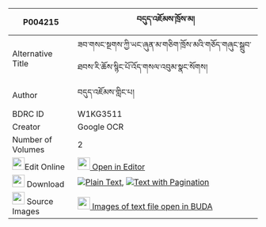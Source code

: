 |P004215|བདུད་འཇོམས་ཁྲོས་མ། 
| --- | --- 
|Alternative Title |ཟབ་གསང་སྔགས་ཀྱི་ཡང་ཞུན་མ་གཅིག་ཁྲོས་མའི་གཅོད་གཞུང་སྒྲུབ་ཐབས་རི་ཆོས་སྙིང་པོ་འོད་གསལ་འབུམ་སྣང་སོགས།
|Author| བདུད་འཇོམས་གླིང་པ།
|BDRC ID | W1KG3511
|Creator | Google OCR
|Number of Volumes| 2
|<img width="25" src="https://img.icons8.com/color/25/000000/edit-property.png">Edit Online| [<img width="25" src="https://avatars.githubusercontent.com/u/45091458?s=200&v=4"> Open in Editor](http://editor.openpecha.org/P004215)
|<img width="25" src="https://img.icons8.com/fluent/48/000000/download-2.png"/>  Download | [![](https://img.icons8.com/color/20/000000/txt.png)Plain Text](https://github.com/Openpecha/P004215/releases/download/v1/du_jom_troma_plain_P004215.zip), [![](https://img.icons8.com/color/20/000000/txt.png)Text with Pagination](https://github.com/Openpecha/P004215/releases/download/v1/du_jom_troma_pages_P004215.zip)
|<img width="25" src="https://img.icons8.com/plasticine/100/000000/pictures-folder.png"/>  Source Images | [<img width="25" src="https://library.bdrc.io/icons/BUDA-small.svg"> Images of text file open in BUDA](https://library.bdrc.io/show/bdr:W1KG3511)